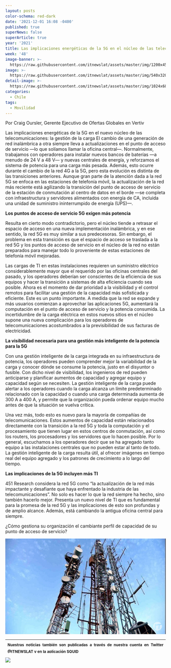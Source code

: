 ```yaml
---
layout: posts
color-schema: red-dark
date: '2021-12-01 16:08 -0400'
published: true
superNews: false
superArticle: true
year: '2021'
title: Las implicaciones energéticas de la 5G en el núcleo de las telecomunicaciones
week: '48'
image-banner: >-
  https://raw.githubusercontent.com/itnewslat/assets/master/img/1200x450/Antenas-cerca-l.jpg
image: >-
  https://raw.githubusercontent.com/itnewslat/assets/master/img/540x320/Antenas-cerca-p.jpg
detail-image: >-
  https://raw.githubusercontent.com/itnewslat/assets/master/img/1024x680/Antenas-cerca-g.jpg
categories:
  - Chile
tags:
  - Movilidad
---
```

Por Craig Oursler, Gerente Ejecutivo de Ofertas Globales en Vertiv

Las implicaciones energéticas de la 5G en el nuevo núcleo de las telecomunicaciones: la gestión de la carga
El cambio de una generación de red inalámbrica a otra siempre lleva a actualizaciones en el punto de acceso de servicio —lo que solíamos llamar la oficina central—. Normalmente, trabajamos con operadores para instalar nuevos bancos de baterías —a menudo de 24 V a 48 V— y nuevas centrales de energía, y reforzamos el sistema de potencia para una carga más pesada. Además, esto ocurre durante el cambio de la red 4G a la 5G, pero esta evolución es distinta de las transiciones anteriores. Aunque gran parte de la atención dada a la red 5G se enfoca en las estaciones de telefonía móvil, la actualización de la red más reciente está agilizando la transición del punto de acceso de servicio de la estación de conmutación al centro de datos en el borde —se completa con infraestructura y servidores alimentados con energía de CA, incluida una unidad de suministro ininterrumpido de energía (UPS)—.

**Los puntos de acceso de servicio 5G exigen más potencia**

Resulta en cierto modo contradictorio, pero el núcleo tiende a retrasar el espacio de acceso en una nueva implementación inalámbrica, y en ese sentido, la red 5G es muy similar a sus predecesoras. Sin embargo, el problema en esta transición es que el espacio de acceso se traslada a la red 5G y los puntos de acceso de servicio en el núcleo de la red no están preparados para manejar todo lo proveniente de estas estaciones de telefonía móvil mejoradas.

Las cargas de TI en estas instalaciones requieren un suministro eléctrico considerablemente mayor que el requerido por las oficinas centrales del pasado, y los operadores deberían ser conscientes de la eficiencia de sus equipos y hacer la transición a sistemas de alta eficiencia cuando sea posible. Ahora es el momento de dar prioridad a la visibilidad y el control remotos para facilitar una gestión de la capacidad más sofisticada y eficiente. Este es un punto importante. A medida que la red se expande y más usuarios comienzan a aprovechar las aplicaciones 5G, aumentará la computación en el punto de acceso de servicio y la potencia consumida. La incertidumbre de la carga eléctrica en estos nuevos sitios en el núcleo supone una nueva complicación para los operadores de telecomunicaciones acostumbrados a la previsibilidad de sus facturas de electricidad.

**La visibilidad necesaria para una gestión más inteligente de la potencia para la 5G**

Con una gestión inteligente de la carga integrada en su infraestructura de potencia, los operadores pueden comprender mejor la variabilidad de la carga y conocer dónde se consume la potencia, justo en el disyuntor o fusible. Con dicho nivel de visibilidad, los ingenieros de red pueden anticiparse y planificar aumentos de capacidad y agregar equipo y capacidad según se necesiten. La gestión inteligente de la carga puede alertar a los operadores cuando la carga alcanza un límite predeterminado relacionado con la capacidad o cuando una carga determinada aumenta de 300 A a 400 A, y permite que la organización pueda ordenar equipo mucho antes de que la situación se vuelva crítica.

Una vez más, todo esto es nuevo para la mayoría de compañías de telecomunicaciones. Estos aumentos de capacidad están relacionados directamente con la transición a la red 5G y toda la computación y el procesamiento que tienen lugar en estos centros de conmutación, así como los routers, los procesadores y los servidores que lo hacen posible. Por lo general, escuchamos a los operadores decir que se ha agregado tanto equipo a las instalaciones centrales que no pueden estar al tanto de todo. La gestión inteligente de la carga resulta útil, al ofrecer imágenes en tiempo real del equipo agregado y los patrones de crecimiento a lo largo del tiempo.

**Las implicaciones de la 5G incluyen más TI**

451 Research considera la red 5G como “la actualización de la red más impactante y desafiante que haya enfrentado la industria de las telecomunicaciones”. No solo es hacer lo que la red siempre ha hecho, sino también hacerlo mejor. Presenta un nuevo nivel de TI que es fundamental para la promesa de la red 5G y las implicaciones de esto son profundas y de amplio alcance. Además, está cambiando la antigua oficina central para siempre.

¿Cómo gestiona su organización el cambiante perfil de capacidad de su punto de acceso de servicio?

![](https://raw.githubusercontent.com/itnewslat/assets/master/img/540x320/Antenas-cerca-p.jpg)

<table style="height: 42px;" width="569">
<tbody>
<tr>
<td style="text-align: justify;"><sub><strong>Nuestras noticias también son publicadas a través de nuestra cuenta en Twitter <a href="https://twitter.com/itnewslat?lang=es">@ITNEWSLAT</a> y en la aplicación <a href="https://squidapp.co/en/">SQUID</a></strong></sub></td>
</tr>
</tbody>
</table>

<img src="https://tracker.metricool.com/c3po.jpg?hash=56f88a41e39ab42c063cc51676587a04"/>